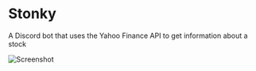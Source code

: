 # Stonky

A Discord bot that uses the Yahoo Finance API to get information about a stock

![Screenshot](image.png)
